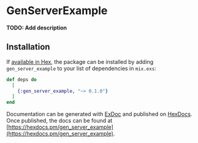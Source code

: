 # GenServerExample

**TODO: Add description**

## Installation

If [available in Hex](https://hex.pm/docs/publish), the package can be installed
by adding `gen_server_example` to your list of dependencies in `mix.exs`:

```elixir
def deps do
  [
    {:gen_server_example, "~> 0.1.0"}
  ]
end
```

Documentation can be generated with [ExDoc](https://github.com/elixir-lang/ex_doc)
and published on [HexDocs](https://hexdocs.pm). Once published, the docs can
be found at [https://hexdocs.pm/gen_server_example](https://hexdocs.pm/gen_server_example).

